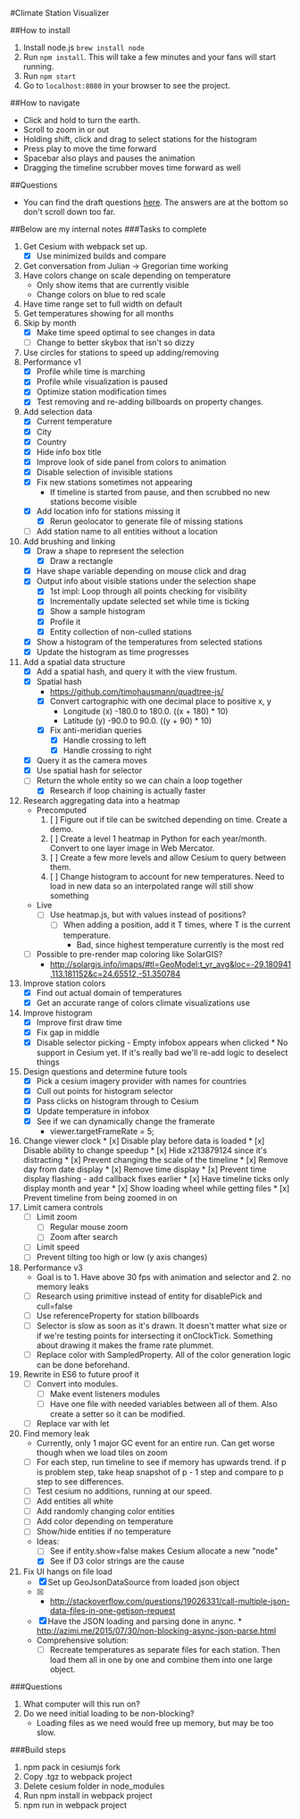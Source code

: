 #Climate Station Visualizer

##How to install
1. Install node.js `brew install node`
2. Run `npm install`. This will take a few minutes and your fans will start running.
3. Run `npm start`
4. Go to `localhost:8080` in your browser to see the project.

##How to navigate
* Click and hold to turn the earth.
* Scroll to zoom in or out
* Holding shift, click and drag to select stations for the histogram
* Press play to move the time forward
* Spacebar also plays and pauses the animation
* Dragging the timeline scrubber moves time forward as well

##Questions
* You can find the draft questions [here](https://docs.google.com/document/d/13_lcb0zYgEuUez09SDnoml5vgUxmCBTs_YBi7ZZVoD0/edit?usp=sharing).
  The answers are at the bottom so don't scroll down too far.

##Below are my internal notes
###Tasks to complete
1. Get Cesium with webpack set up.
   * [x] Use minimized builds and compare
2. Get conversation from Julian -> Gregorian time working
3. Have colors change on scale depending on temperature
      * Only show items that are currently visible
      * Change colors on blue to red scale
4. Have time range set to full width on default
5. Get temperatures showing for all months
6. Skip by month
      * [x] Make time speed optimal to see changes in data
      * [ ] Change to better skybox that isn't so dizzy
7. Use circles for stations to speed up adding/removing
8. Performance v1
      * [x] Profile while time is marching
      * [x] Profile while visualization is paused
      * [x] Optimize station modification times
      * [x] Test removing and re-adding billboards on property changes.
9. Add selection data
      * [x] Current temperature
      * [x] City
      * [x] Country
      * [x] Hide info box title
      * [x] Improve look of side panel from colors to animation
      * [x] Disable selection of invisible stations
      * [x] Fix new stations sometimes not appearing
         * If timeline is started from pause, and then scrubbed no new stations
            become visible
      * [x] Add location info for stations missing it
         * [x] Rerun geolocator to generate file of missing stations
      * [ ] Add station name to all entities without a location
10. Add brushing and linking
      * [x] Draw a shape to represent the selection
         * [x] Draw a rectangle
      * [x] Have shape variable depending on mouse click and drag
      * [x] Output info about visible stations under the selection shape
         * [x] 1st impl: Loop through all points checking for visibility
         * [x] Incrementally update selected set while time is ticking
         * [x] Show a sample histogram
         * [x] Profile it
         * [x] Entity collection of non-culled stations
      * [x] Show a histogram of the temperatures from selected stations
      * [x] Update the histogram as time progresses
11. Add a spatial data structure
       * [x] Add a spatial hash, and query it with the view frustum.
       * [x] Spatial hash
           * https://github.com/timohausmann/quadtree-js/
           * [x] Convert cartographic with one decimal place to positive x, y
               * Longitude (x) -180.0 to 180.0. ((x + 180) * 10)
               * Latitude (y) -90.0 to 90.0.    ((y + 90) * 10)
           * [x] Fix anti-meridian queries
              * [x] Handle crossing to left
              * [x] Handle crossing to right
       * [x] Query it as the camera moves
       * [x] Use spatial hash for selector
       * [ ] Return the whole entity so we can chain a loop together
          * [x] Research if loop chaining is actually faster
12. Research aggregating data into a heatmap
       * Precomputed
         1. [ ] Figure out if tile can be switched depending on time. Create a demo.
         2. [ ] Create a level 1 heatmap in Python for each year/month. Convert to one layer image in Web Mercator.
         3. [ ] Create a few more levels and allow Cesium to query between them.
         4. [ ] Change histogram to account for new temperatures. Need to load in new data so an interpolated range will still show something
       * Live
         * [ ] Use heatmap.js, but with values instead of positions?
            * [ ] When adding a position, add it T times, where T is the current temperature.
               * Bad, since highest temperature currently is the most red
       * [ ] Possible to pre-render map coloring like SolarGIS?
          * http://solargis.info/imaps/#tl=GeoModel:t_yr_avg&loc=-29.180941,113.181152&c=24.65512,-51.350784
13. Improve station colors
       * [x] Find out actual domain of temperatures
       * [x] Get an accurate range of colors climate visualizations use
14. Improve histogram
       * [x] Improve first draw time
       * [x] Fix gap in middle
       * [x] Disable selector picking - Empty infobox appears when clicked
             * No support in Cesium yet. If it's really bad we'll re-add logic to deselect things
15. Design questions and determine future tools
       * [x] Pick a cesium imagery provider with names for countries
       * [x] Cull out points for histogram selector
       * [x] Pass clicks on histogram through to Cesium
       * [x] Update temperature in infobox
       * [x] See if we can dynamically change the framerate
          * viewer.targetFrameRate = 5;
16. Change viewer clock
        * [x] Disable play before data is loaded
        * [x] Disable ability to change speedup
        * [x] Hide x213879124 since it's distracting
        * [x] Prevent changing the scale of the timeline
        * [x] Remove day from date display
        * [x] Remove time display
        * [x] Prevent time display flashing - add callback fixes earlier
        * [x] Have timeline ticks only display month and year
        * [x] Show loading wheel while getting files
        * [x] Prevent timeline from being zoomed in on
17. Limit camera controls
       * [ ] Limit zoom
          * [ ] Regular mouse zoom
          * [ ] Zoom after search
       * [ ] Limit speed
       * [ ] Prevent tilting too high or low (y axis changes)
18. Performance v3
       * Goal is to
             1. Have above 30 fps with animation and selector and
             2. no memory leaks
       * [ ] Research using primitive instead of entity for disablePick and cull=false
       * [ ] Use referenceProperty for station billboards
       * [ ] Selector is slow as soon as it's drawn. It doesn't matter what size or if we're testing points for
             intersecting it onClockTick. Something about drawing it makes the frame rate plummet.
       * [ ] Replace color with SampledProperty. All of the color generation logic can be done beforehand.
19. Rewrite in ES6 to future proof it
       * [ ] Convert into modules.
          * [ ] Make event listeners modules
          * [ ] Have one file with needed variables between all of them. Also create a setter so it can be modified.
       * [ ] Replace var with let
20. Find memory leak
      * Currently, only 1 major GC event for an entire run. Can get worse though when we load tiles on zoom
      * [ ] For each step, run timeline to see if memory has upwards trend. if p is problem step, take heap snapshot of
         p - 1 step and compare to p step to see differences.
      * [ ] Test cesium no additions, running at our speed.
      * [ ] Add entities all white
      * [ ] Add randomly changing color entities
      * [ ] Add color depending on temperature
      * [ ] Show/hide entities if no temperature

      * Ideas:
        * [ ] See if entity.show=false makes Cesium allocate a new "node"
        * [x] See if D3 color strings are the cause
21. Fix UI hangs on file load
      * [x] Set up GeoJsonDataSource from loaded json object
      * [x] * http://stackoverflow.com/questions/19026331/call-multiple-json-data-files-in-one-getjson-request
      * [x] Have the JSON loading and parsing done in anync.
            * http://azimi.me/2015/07/30/non-blocking-async-json-parse.html
      * Comprehensive solution:
        * [ ] Recreate temperatures as separate files for each station. Then load them all in one by one and combine
              them into one large object.

###Questions
1. What computer will this run on?
2. Do we need initial loading to be non-blocking?
   * Loading files as we need would free up memory, but may be too slow.

###Build steps
1. npm pack in cesiumjs fork
2. Copy .tgz to webpack project
3. Delete cesium folder in node_modules
4. Run npm install in webpack project
5. npm run in webpack project
